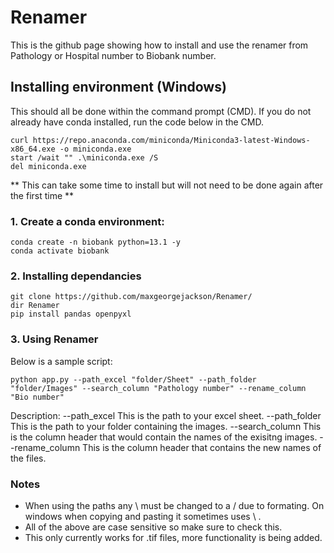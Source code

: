 # Renamer
This is the github page showing how to install and use the renamer from Pathology or Hospital number to Biobank number.

## Installing environment (Windows)
This should all be done within the command prompt (CMD).
If you do not already have conda installed, run the code below in the CMD.

```
curl https://repo.anaconda.com/miniconda/Miniconda3-latest-Windows-x86_64.exe -o miniconda.exe
start /wait "" .\miniconda.exe /S
del miniconda.exe
```
** This can take some time to install but will not need to be done again after the first time **
### 1. Create a conda environment:

```
conda create -n biobank python=13.1 -y
conda activate biobank
```
### 2. Installing dependancies

```
git clone https://github.com/maxgeorgejackson/Renamer/
dir Renamer
pip install pandas openpyxl
```

### 3. Using Renamer
Below is a sample script:
```
python app.py --path_excel "folder/Sheet" --path_folder "folder/Images" --search_column "Pathology number" --rename_column "Bio number"
```
Description:
--path_excel 
This is the path to your excel sheet.
--path_folder
This is the path to your folder containing the images.
--search_column
This is the column header that would contain the names of the exisitng images.
--rename_column
This is the column header that contains the new names of the files.

### Notes
- When using the paths any \ must be changed to a / due to formating. On windows when copying and pasting it sometimes uses \ .
- All of the above are case sensitive so make sure to check this.
- This only currently works for .tif files, more functionality is being added.
